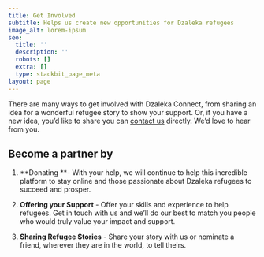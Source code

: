 ```yaml
---
title: Get Involved
subtitle: Helps us create new opportunities for Dzaleka refugees
image_alt: lorem-ipsum
seo:
  title: ''
  description: ''
  robots: []
  extra: []
  type: stackbit_page_meta
layout: page
---
```

There are many ways to get involved with Dzaleka Connect, from sharing an idea for a wonderful refugee story to show your support. Or, if you have a new idea, you’d like to share you can [contact us](https://dzalekaconnect.com/contact) directly. We’d love to hear from you.

## Become a partner by

1.  **Donating **- With your help, we will continue to help this incredible platform to stay online and those passionate about Dzaleka refugees to succeed and prosper.

2.  **Offering your Support** - Offer your skills and experience to help refugees. Get in touch with us and we’ll do our best to match you people who would truly value your impact and support.

3.  **Sharing Refugee Stories** - Share your story with us or nominate a friend, wherever they are in the world, to tell theirs.
